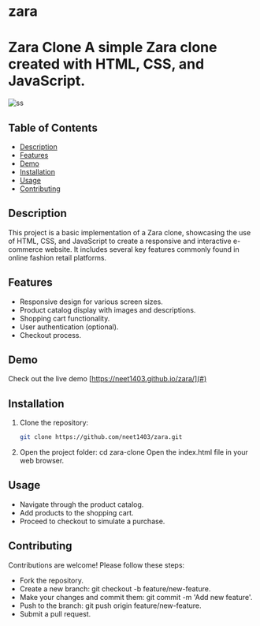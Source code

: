# zara
# Zara Clone  A simple Zara clone created with HTML, CSS, and JavaScript.

![ss](https://github.com/Neet1403/zara/assets/140629619/0833fc6b-fda3-4d6f-a064-f8ab23080c17)

## Table of Contents

- [Description](#description)
- [Features](#features)
- [Demo](#demo)
- [Installation](#installation)
- [Usage](#usage)
- [Contributing](#contributing)

## Description

This project is a basic implementation of a Zara clone, showcasing the use of HTML, CSS, and JavaScript to create a responsive and interactive e-commerce website. It includes several key features commonly found in online fashion retail platforms.

## Features

- Responsive design for various screen sizes.
- Product catalog display with images and descriptions.
- Shopping cart functionality.
- User authentication (optional).
- Checkout process.

## Demo

Check out the live demo [https://neet1403.github.io/zara/](#)

## Installation

1. Clone the repository:

   ```bash
   git clone https://github.com/neet1403/zara.git
2. Open the project folder:
   cd zara-clone
Open the index.html file in your web browser.
## Usage
- Navigate through the product catalog.
- Add products to the shopping cart.
- Proceed to checkout to simulate a purchase.
## Contributing
Contributions are welcome! Please follow these steps:

- Fork the repository.
- Create a new branch: git checkout -b feature/new-feature.
- Make your changes and commit them: git commit -m 'Add new feature'.
- Push to the branch: git push origin feature/new-feature.
- Submit a pull request.
